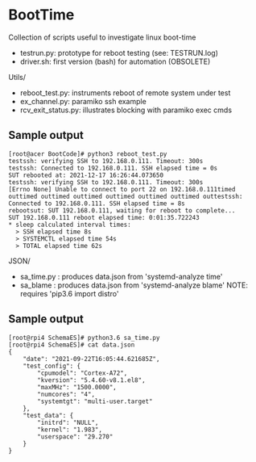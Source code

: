 # BootTime
Collection of scripts useful to investigate linux boot-time 
* testrun.py: prototype for reboot testing (see: TESTRUN.log)
* driver.sh: first version (bash) for automation (OBSOLETE)

Utils/
* reboot_test.py: instruments reboot of remote system under test
* ex_channel.py: paramiko ssh example
* rcv_exit_status.py: illustrates blocking with paramiko exec cmds

## Sample output

    [root@acer BootCode]# python3 reboot_test.py 
    testssh: verifying SSH to 192.168.0.111. Timeout: 300s
    testssh: Connected to 192.168.0.111. SSH elapsed time = 0s
    SUT rebooted at: 2021-12-17 16:26:44.073650
    testssh: verifying SSH to 192.168.0.111. Timeout: 300s
    [Errno None] Unable to connect to port 22 on 192.168.0.111timed outtimed outtimed outtimed outtimed outtimed outtimed outtestssh:   Connected to 192.168.0.111. SSH elapsed time = 8s
    rebootsut: SUT 192.168.0.111, waiting for reboot to complete...
    SUT 192.168.0.111 reboot elapsed time: 0:01:35.722243
    * sleep calculated interval times:
      > SSH elapsed time 8s
      > SYSTEMCTL elapsed time 54s
      > TOTAL elapsed time 62s

JSON/
* sa_time.py : produces data.json from 'systemd-analyze time'
* sa_blame : produces data.json from 'systemd-analyze blame'
NOTE: requires 'pip3.6 import distro'

## Sample output

    [root@rpi4 SchemaES]# python3.6 sa_time.py
    [root@rpi4 SchemaES]# cat data.json
    {
        "date": "2021-09-22T16:05:44.621685Z",
        "test_config": {
            "cpumodel": "Cortex-A72",
            "kversion": "5.4.60-v8.1.el8",
            "maxMHz": "1500.0000",
            "numcores": "4",
            "systemtgt": "multi-user.target"
        },
        "test_data": {
            "initrd": "NULL",
            "kernel": "1.983",
            "userspace": "29.270"
        }
    }


